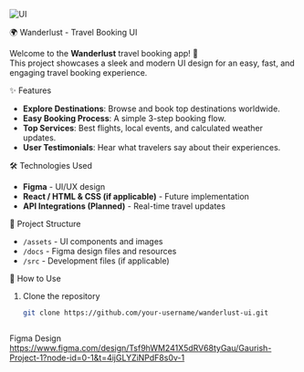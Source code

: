 ![UI](https://github.com/user-attachments/assets/e69c7641-f2e1-45e7-8c3a-e6e659b1ffa1)

🌍 Wanderlust - Travel Booking UI  

Welcome to the **Wanderlust** travel booking app! 🚀  
This project showcases a sleek and modern UI design for an easy, fast, and engaging travel booking experience.

✨ Features  
- **Explore Destinations**: Browse and book top destinations worldwide.  
- **Easy Booking Process**: A simple 3-step booking flow.  
- **Top Services**: Best flights, local events, and calculated weather updates.  
- **User Testimonials**: Hear what travelers say about their experiences.  


🛠️ Technologies Used  
- **Figma** - UI/UX design  
- **React / HTML & CSS (if applicable)** - Future implementation  
- **API Integrations (Planned)** - Real-time travel updates  

📂 Project Structure  
- `/assets` - UI components and images  
- `/docs` - Figma design files and resources  
- `/src` - Development files (if applicable)  

🚀 How to Use  
1. Clone the repository  
   ```bash
   git clone https://github.com/your-username/wanderlust-ui.git



Figma Design
https://www.figma.com/design/Tsf9hWM241X5dRV68tyGau/Gaurish-Project-1?node-id=0-1&t=4ijGLYZiNPdF8s0v-1


